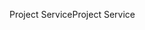 <span data-ttu-id="2f58e-101">Project Service</span><span class="sxs-lookup"><span data-stu-id="2f58e-101">Project Service</span></span>
